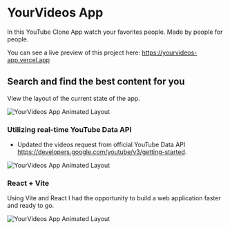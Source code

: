 # YourVideos App

In this YouTube Clone App watch your favorites people. Made by people for people.

You can see a live preview of this project here: https://yourvideos-app.vercel.app

## Search and find the best content for you

View the layout of the current state of the app.

![YourVideos App Animated Layout](https://github.com/chrystianariel/yourvideos-app/blob/main/src/assets/YouTube%20Clone%20Home%20Categories.gif)


### Utilizing real-time YouTube Data API

- Updated the videos request from official YouTube Data API https://developers.google.com/youtube/v3/getting-started.

![YourVideos App Animated Layout](https://github.com/chrystianariel/yourvideos-app/blob/main/src/assets/YouTube%20Clone%20Video%20Details.gif)


### React + Vite

Using Vite and React I had the opportunity to build a web application faster and ready to go.

![YourVideos App Animated Layout](https://github.com/chrystianariel/yourvideos-app/blob/main/src/assets/YouTube%20Clone%20Video%20Details%20Changing%20View.gif)
